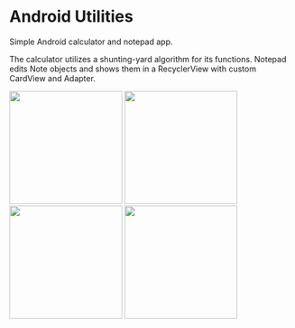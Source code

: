 # Android Utilities
Simple Android calculator and notepad app.

The calculator utilizes a shunting-yard algorithm for its functions.
Notepad edits Note objects and shows them in a RecyclerView with custom CardView and Adapter.

<image src="Images/utilities_main.jpg" width=200> <image src="Images/utilities_calculator.jpg" width=200> <image src="Images/utilities_notes.jpg" width=200> <image src="Images/utilities_noteEditor.jpg" width=200>
